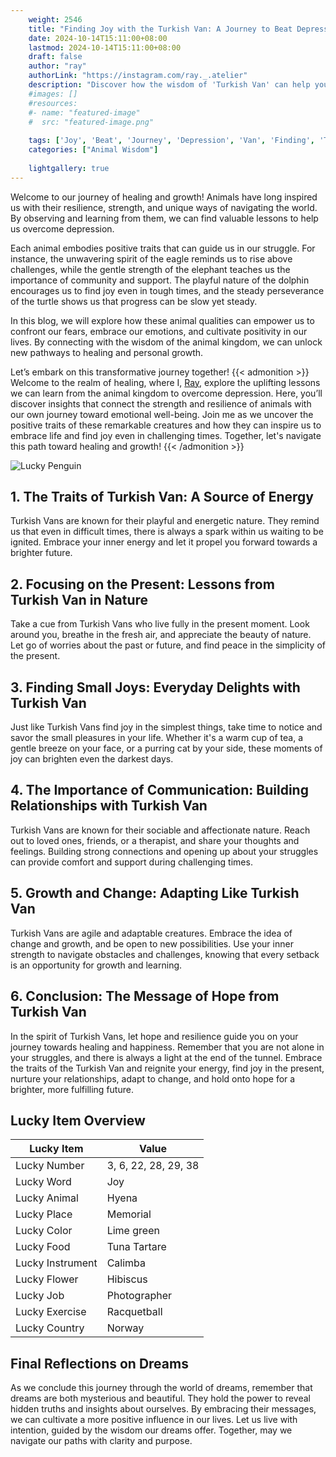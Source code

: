```yaml
---
    weight: 2546
    title: "Finding Joy with the Turkish Van: A Journey to Beat Depression"  # Assuming 'title' column exists
    date: 2024-10-14T15:11:00+08:00
    lastmod: 2024-10-14T15:11:00+08:00
    draft: false
    author: "ray"
    authorLink: "https://instagram.com/ray._.atelier"
    description: "Discover how the wisdom of 'Turkish Van' can help you overcome depression and find joy in your life journey."
    #images: []
    #resources:
    #- name: "featured-image"
    #  src: "featured-image.png"
    
    tags: ['Joy', 'Beat', 'Journey', 'Depression', 'Van', 'Finding', 'Turkish']
    categories: ["Animal Wisdom"]
    
    lightgallery: true
---
```

    
Welcome to our journey of healing and growth! Animals have long inspired us with their resilience, strength, and unique ways of navigating the world. By observing and learning from them, we can find valuable lessons to help us overcome depression.

Each animal embodies positive traits that can guide us in our struggle. For instance, the unwavering spirit of the eagle reminds us to rise above challenges, while the gentle strength of the elephant teaches us the importance of community and support. The playful nature of the dolphin encourages us to find joy even in tough times, and the steady perseverance of the turtle shows us that progress can be slow yet steady.

In this blog, we will explore how these animal qualities can empower us to confront our fears, embrace our emotions, and cultivate positivity in our lives. By connecting with the wisdom of the animal kingdom, we can unlock new pathways to healing and personal growth.

Let’s embark on this transformative journey together!
{{< admonition >}}
Welcome to the realm of healing, where I, [Ray](https://instagram.com/ray._.atelier), explore the uplifting lessons we can learn from the animal kingdom to overcome depression. Here, you’ll discover insights that connect the strength and resilience of animals with our own journey toward emotional well-being. Join me as we uncover the positive traits of these remarkable creatures and how they can inspire us to embrace life and find joy even in challenging times. Together, let's navigate this path toward healing and growth!
{{< /admonition >}}

![Lucky Penguin](https://cdn.pixabay.com/photo/2024/09/07/02/34/penguins-9028827_1280.jpg "Lucky Penguin")

## 1. The Traits of Turkish Van: A Source of Energy
Turkish Vans are known for their playful and energetic nature. They remind us that even in difficult times, there is always a spark within us waiting to be ignited. Embrace your inner energy and let it propel you forward towards a brighter future.

## 2. Focusing on the Present: Lessons from Turkish Van in Nature
Take a cue from Turkish Vans who live fully in the present moment. Look around you, breathe in the fresh air, and appreciate the beauty of nature. Let go of worries about the past or future, and find peace in the simplicity of the present.

## 3. Finding Small Joys: Everyday Delights with Turkish Van
Just like Turkish Vans find joy in the simplest things, take time to notice and savor the small pleasures in your life. Whether it's a warm cup of tea, a gentle breeze on your face, or a purring cat by your side, these moments of joy can brighten even the darkest days.

## 4. The Importance of Communication: Building Relationships with Turkish Van
Turkish Vans are known for their sociable and affectionate nature. Reach out to loved ones, friends, or a therapist, and share your thoughts and feelings. Building strong connections and opening up about your struggles can provide comfort and support during challenging times.

## 5. Growth and Change: Adapting Like Turkish Van
Turkish Vans are agile and adaptable creatures. Embrace the idea of change and growth, and be open to new possibilities. Use your inner strength to navigate obstacles and challenges, knowing that every setback is an opportunity for growth and learning.

## 6. Conclusion: The Message of Hope from Turkish Van
In the spirit of Turkish Vans, let hope and resilience guide you on your journey towards healing and happiness. Remember that you are not alone in your struggles, and there is always a light at the end of the tunnel. Embrace the traits of the Turkish Van and reignite your energy, find joy in the present, nurture your relationships, adapt to change, and hold onto hope for a brighter, more fulfilling future.


## Lucky Item Overview
| Lucky Item          | Value              |
|---------------|--------------------|
| Lucky Number        | 3, 6, 22, 28, 29, 38  |
| Lucky Word          | Joy |
| Lucky Animal        | Hyena |
| Lucky Place         | Memorial     |
| Lucky Color         | Lime green     |
| Lucky Food          | Tuna Tartare      |
| Lucky Instrument    | Calimba |
| Lucky Flower        | Hibiscus    |
| Lucky Job           | Photographer       |
| Lucky Exercise      | Racquetball  |
| Lucky Country       | Norway    |


##  Final Reflections on Dreams

As we conclude this journey through the world of dreams, remember that dreams are both mysterious and beautiful. They hold the power to reveal hidden truths and insights about ourselves. By embracing their messages, we can cultivate a more positive influence in our lives. Let us live with intention, guided by the wisdom our dreams offer. Together, may we navigate our paths with clarity and purpose.
